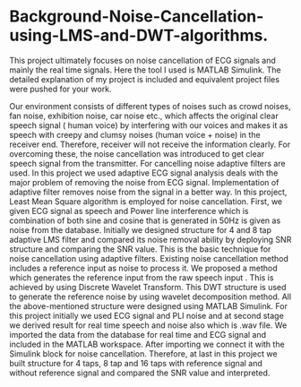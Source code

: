 # Background-Noise-Cancellation-using-LMS-and-DWT-algorithms.
This project ultimately focuses on noise cancellation of ECG signals and mainly the real time signals. Here the tool I used is MATLAB Simulink. The detailed explanation of  my project is included and equivalent project files were pushed for your work.


Our environment consists of different types of noises such as crowd noises, fan noise, exhibition noise, car noise etc., which affects the original clear speech signal ( human voice) by interfering with our voices and makes it as speech with creepy and clumsy noises (human voice + noise) in the receiver end. Therefore, receiver will not receive the information clearly. For overcoming these, the noise cancellation was introduced to get clear speech signal from the transmitter. For cancelling noise adaptive filters are used. In this project we used adaptive ECG signal analysis deals with the major problem of removing the noise from ECG signal. Implementation of adaptive filter removes noise from the signal in a better way. In this project, Least Mean Square algorithm is employed for noise cancellation. First, we given ECG signal as speech and Power line interference which is combination of both sine and cosine that is generated in 50Hz is given as noise from the database. Initially we designed structure for 4 and 8 tap adaptive LMS filter and compared its noise removal ability by deploying SNR structure and comparing the SNR value. This is the basic technique for noise cancellation using adaptive filters. Existing noise cancellation method includes a reference input as noise to process it. We proposed a method which generates the reference input from the raw speech input . This is achieved by using Discrete Wavelet Transform. This DWT structure is used to generate the reference noise by using wavelet decomposition method. All the above-mentioned structure were designed using MATLAB Simulink.  For this project initially we used ECG signal and PLI noise and at second stage we derived result for real time speech and noise also which is .wav file. We imported the data from the database for real time and ECG signal and included in the MATLAB workspace. After importing we connect it with the Simulink block for noise cancellation. Therefore, at last in this project we built structure for 4 taps,  8 tap and 16 taps with reference signal and without reference signal and compared the SNR value and interpreted. 
